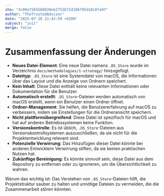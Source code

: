 ```yaml
---
sha: "4c00a7565b68830eb2752b72d106795d18c8fa9f"
author: "TheTrustedAdvisor"
date: "2025-07-20 21:42:59 +0200"
subject: "init"
merge: false
---
```


# Zusammenfassung der Änderungen

- **Neues Datei-Element**: Eine neue Datei namens `.DS_Store` wurde im Verzeichnis `docs/methodologies/1-strategy/` hinzugefügt.
- **Dateityp**: `.DS_Store` ist eine Systemdatei von macOS, die Informationen über das Layout und die Anzeige von Ordnern speichert.
- **Kein Inhalt**: Diese Datei enthält keine relevanten Informationen oder Dokumentation für die Benutzer.
- **Automatisch erstellt**: `.DS_Store`-Dateien werden automatisch von macOS erstellt, wenn ein Benutzer einen Ordner öffnet.
- **Ordner-Management**: Sie helfen, die Benutzererfahrung auf macOS zu verbessern, indem sie Einstellungen für die Ordneransicht speichern.
- **Nicht plattformübergreifend**: Diese Datei ist spezifisch für macOS und hat auf anderen Betriebssystemen keine Funktion.
- **Versionskontrolle**: Es ist üblich, `.DS_Store`-Dateien aus Versionskontrollsystemen auszuschließen, da sie nicht für die Projektentwicklung relevant sind.
- **Potenzielle Verwirrung**: Das Hinzufügen dieser Datei könnte bei anderen Entwicklern Verwirrung stiften, da sie keinen praktischen Nutzen hat.
- **Zukünftige Bereinigung**: Es könnte sinnvoll sein, diese Datei aus dem Repository zu entfernen oder zu ignorieren, um die Übersichtlichkeit zu wahren.

Warum das wichtig ist: Das Verstehen von `.DS_Store`-Dateien hilft, die Projektstruktur sauber zu halten und unnötige Dateien zu vermeiden, die die Zusammenarbeit stören könnten.

